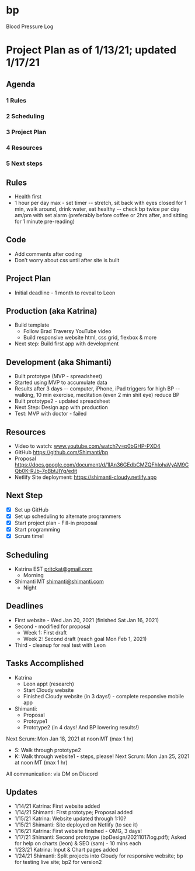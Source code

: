 # bp
Blood Pressure Log

# Project Plan as of 1/13/21; updated 1/17/21
## Agenda

### 1 Rules
### 2 Scheduling
### 3 Project Plan
### 4 Resources
### 5 Next steps

## Rules
- Health first
- 1 hour per day max - set timer
-- stretch, sit back with eyes closed for 1 min, walk around, drink water, eat healthy
-- check bp twice per day am/pm with set alarm (preferably before coffee or 2hrs after, and sitting for 1 minute pre-reading)

## Code
- Add comments after coding
- Don’t worry about css until after site is built

## Project Plan
- Initial deadline - 1 month to reveal to Leon

## Production (aka Katrina)
- Build template
    - Follow Brad Traversy YouTube video
    - Build responsive website html, css grid, flexbox & more
- Next step: Build first app with development

## Development (aka Shimanti)
- Built prototype (MVP - spreadsheet)
- Started using MVP to accumulate data
- Results after 3 days
-- computer, iPhone, iPad triggers for high BP
-- walking, 10 min exercise, meditation (even 2 min shit eye) reduce BP
- Built prototype2 - updated spreadsheet
- Next Step: Design app with production
- Test: MVP with doctor - failed

## Resources
- Video to watch: www.youtube.com/watch?v=p0bGHP-PXD4
- GitHub https://github.com/Shimanti/bp
- Proposal https://docs.google.com/document/d/1lAn36GEdbCMZQFhIohaVyAM9CQb0K-RJb-7oBbtJIYg/edit
- Netlify Site deployment: https://shimanti-cloudy.netlify.app

## Next Step
- [x] Set up GitHub
- [x] Set up scheduling to alternate programmers
- [x] Start project plan - Fill-in proposal
- [x] Start programming
- [x] Scrum time!

## Scheduling
- Katrina EST pritckat@gmail.com
    - Morning
- Shimanti MT shimanti@shimanti.com
    - Night

## Deadlines
- First website - Wed Jan 20, 2021 (finished Sat Jan 16, 2021)
- Second - modified for proposal
    - Week 1: First draft
    - Week 2: Second draft (reach goal Mon Feb 1, 2021)
- Third - cleanup for real test with Leon

## Tasks Accomplished
- Katrina
    - Leon appt (research)
    - Start Cloudy website
    - Finished Cloudy website (in 3 days!) - complete responsive mobile app
- Shimanti:
    - Proposal
    - Protoype1
    - Prototype2 (in 4 days! And BP lowering results!)

Next Scrum: Mon Jan 18, 2021 at noon MT (max 1 hr)
- S: Walk through prototype2
- K: Walk through website1 - steps, please!
Next Scrum: Mon Jan 25, 2021 at noon MT (max 1 hr)

All communication: via DM on Discord

## Updates
- 1/14/21 Katrina: First website added
- 1/14/21 Shimanti: First prototype; Proposal added
- 1/15/21 Katrina: Website updated through 1:10?
- 1/15/21 Shimanti: Site deployed on Netlify (to see it)
- 1/16/21 Katrina: First website finished - OMG, 3 days!
- 1/17/21 Shimanti: Second prototype (bpDesign/20211017log.pdf); Asked for help on charts (leon) & SEO (sam) - 10 mins each
- 1/23/21 Katrina: Input & Chart pages added
- 1/24/21 Shimanti: Split projects into  Cloudy for responsive website; bp for testing live site; bp2 for version2
